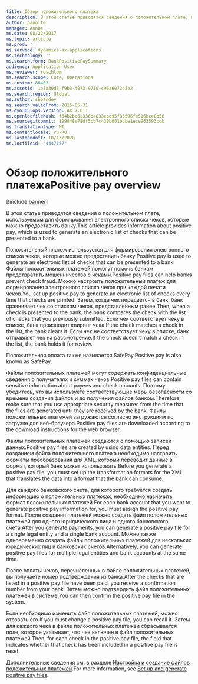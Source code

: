 ```yaml
---
title: Обзор положительного платежа
description: В этой статье приводятся сведения о положительном плате, используемом для формирования электронного списка чеков, которые можно предоставить банку.
author: panolte
manager: AnnBe
ms.date: 08/22/2017
ms.topic: article
ms.prod: ''
ms.service: dynamics-ax-applications
ms.technology: ''
ms.search.form: BankPositivePaySummary
audience: Application User
ms.reviewer: roschlom
ms.search.scope: Core, Operations
ms.custom: 88463
ms.assetid: 1e3a39d3-f9b3-4073-9730-c96a607243e2
ms.search.region: Global
ms.author: shpandey
ms.search.validFrom: 2016-05-31
ms.dyn365.ops.version: AX 7.0.1
ms.openlocfilehash: f64b2bc6c336ba833cbd95f83596fe516bce8b56
ms.sourcegitcommit: 199848e78df5cb7c439b001bdbe1ece963593cdb
ms.translationtype: HT
ms.contentlocale: ru-RU
ms.lasthandoff: 10/13/2020
ms.locfileid: "4447157"
---
```

# <a name="positive-pay-overview"></a><span data-ttu-id="8eb8e-103">Обзор положительного платежа</span><span class="sxs-lookup"><span data-stu-id="8eb8e-103">Positive pay overview</span></span>

[!include [banner](../includes/banner.md)]

<span data-ttu-id="8eb8e-104">В этой статье приводятся сведения о положительном плате, используемом для формирования электронного списка чеков, которые можно предоставить банку.</span><span class="sxs-lookup"><span data-stu-id="8eb8e-104">This article provides information about positive pay, which is used to generate an electronic list of checks that can be presented to a bank.</span></span> 

<span data-ttu-id="8eb8e-105">Положительный платеж используется для формирования электронного списка чеков, которые можно предоставить банку.</span><span class="sxs-lookup"><span data-stu-id="8eb8e-105">Positive pay is used to generate an electronic list of checks that can be presented to a bank.</span></span> <span data-ttu-id="8eb8e-106">Файлы положительных платежей помогут помочь банкам предотвратить мошенничество с чеками.</span><span class="sxs-lookup"><span data-stu-id="8eb8e-106">Positive pay files can help banks prevent check fraud.</span></span> <span data-ttu-id="8eb8e-107">Можно настроить положительный платеж для формирования электронного списка чеков при каждой печати чеков.</span><span class="sxs-lookup"><span data-stu-id="8eb8e-107">You set up positive pay to generate an electronic list of checks every time that checks are printed.</span></span> <span data-ttu-id="8eb8e-108">Затем, когда чек передается в банк, банк сравнивает чек со списком чеков, представленным ранее.</span><span class="sxs-lookup"><span data-stu-id="8eb8e-108">Then, when a check is presented to the bank, the bank compares the check with the list of checks that you previously submitted.</span></span> <span data-ttu-id="8eb8e-109">Если чек соответствует чеку в списке, банк производит клиринг чека.</span><span class="sxs-lookup"><span data-stu-id="8eb8e-109">If the check matches a check in the list, the bank clears it.</span></span> <span data-ttu-id="8eb8e-110">Если чек не соответствует чеку в списке, банк отправляет чек на рассмотрение.</span><span class="sxs-lookup"><span data-stu-id="8eb8e-110">If the check doesn't match a check in the list, the bank holds it for review.</span></span>

<span data-ttu-id="8eb8e-111">Положительная оплата также называется SafePay.</span><span class="sxs-lookup"><span data-stu-id="8eb8e-111">Positive pay is also known as SafePay.</span></span> 

<span data-ttu-id="8eb8e-112">Файлы положительных платежей могут содержать конфиденциальные сведения о получателях и суммах чеков.</span><span class="sxs-lookup"><span data-stu-id="8eb8e-112">Positive pay files can contain sensitive information about payees and check amounts.</span></span> <span data-ttu-id="8eb8e-113">Поэтому убедитесь, что вы используете соответствующие меры безопасности со времени создания файлов и до получения файлов банком.</span><span class="sxs-lookup"><span data-stu-id="8eb8e-113">Therefore, make sure that you use appropriate security measures from the time that the files are generated until they are received by the bank.</span></span> <span data-ttu-id="8eb8e-114">Файлы положительных платежей загружаются согласно инструкциям по загрузке для веб-браузера.</span><span class="sxs-lookup"><span data-stu-id="8eb8e-114">Positive pay files are downloaded according to the download instructions for the web browser.</span></span> 

<span data-ttu-id="8eb8e-115">Файлы положительных платежей создаются с помощью записей данных.</span><span class="sxs-lookup"><span data-stu-id="8eb8e-115">Positive pay files are created by using data entities.</span></span> <span data-ttu-id="8eb8e-116">Перед созданием файла положительного платежа необходимо настроить форматы преобразования для XML, который переводит данные в формат, который банк может использовать.</span><span class="sxs-lookup"><span data-stu-id="8eb8e-116">Before you generate a positive pay file, you must set up the transformation formats for the XML that translates the data into a format that the bank can consume.</span></span> 

<span data-ttu-id="8eb8e-117">Для каждого банковского счета, для которого требуется создать информацию о положительных платежах, необходимо назначить формат положительных платежей.</span><span class="sxs-lookup"><span data-stu-id="8eb8e-117">For each bank account that you want to generate positive pay information for, you must assign the positive pay format.</span></span> <span data-ttu-id="8eb8e-118">После создания платежей можно создать файл положительных платежей для одного юридического лица и одного банковского счета.</span><span class="sxs-lookup"><span data-stu-id="8eb8e-118">After you generate payments, you can generate a positive pay file for a single legal entity and a single bank account.</span></span> <span data-ttu-id="8eb8e-119">Можно также одновременно создать файлы положительных платежей для нескольких юридических лиц и банковских счетов.</span><span class="sxs-lookup"><span data-stu-id="8eb8e-119">Alternatively, you can generate positive pay files for multiple legal entities and bank accounts at the same time.</span></span> 

<span data-ttu-id="8eb8e-120">После оплаты чеков, перечисленных в файле положительных платежей, вы получаете номер подтверждения из банка.</span><span class="sxs-lookup"><span data-stu-id="8eb8e-120">After the checks that are listed in a positive pay file have been paid, you receive a confirmation number from your bank.</span></span> <span data-ttu-id="8eb8e-121">Затем можно подтвердить файл положительных платежей в системе.</span><span class="sxs-lookup"><span data-stu-id="8eb8e-121">You can then confirm the positive pay file in the system.</span></span> 

<span data-ttu-id="8eb8e-122">Если необходимо изменить файл положительных платежей, можно отозвать его.</span><span class="sxs-lookup"><span data-stu-id="8eb8e-122">If you must change a positive pay file, you can recall it.</span></span> <span data-ttu-id="8eb8e-123">Затем для каждого чека в файле положительных платежей сбрасывается поле, которое указывает, что чек включен в файл положительных платежей.</span><span class="sxs-lookup"><span data-stu-id="8eb8e-123">Then, for each check in the positive pay file, the field that indicates whether that check has been included in a positive pay file is reset.</span></span>

<span data-ttu-id="8eb8e-124">Дополнительные сведения см. в разделе [Настройка и создание файлов положительных платежей](set-up-generate-positive-pay-files.md).</span><span class="sxs-lookup"><span data-stu-id="8eb8e-124">For more information, see [Set up and generate positive pay files](set-up-generate-positive-pay-files.md).</span></span>



